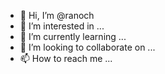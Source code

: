 - 👋 Hi, I’m @ranoch
- 👀 I’m interested in ...
- 🌱 I’m currently learning ...
- 💞️ I’m looking to collaborate on ...
- 📫 How to reach me ...

<!---
ranoch/ranoch is a ✨ special ✨ repository because its `README.md` (this file) appears on your GitHub profile.
You can click the Preview link to take a look at your changes.
--->
